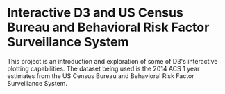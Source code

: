 # Interactive D3 and US Census Bureau and Behavioral Risk Factor Surveillance System

This project is an introduction and exploration of some of D3's interactive plotting capabilities. The dataset being used is the 2014 ACS 1 year estimates from the US Census Bureau and Behavioral Risk Factor Surveillance System. 
